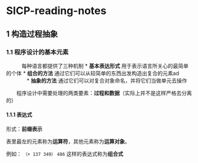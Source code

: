 # SICP-reading-notes

  ## 1 构造过程抽象
   ### 1.1 程序设计的基本元素

　　　每种语言都提供了三种机制
  	* **基本表达形式** 用于表示语言所关心的最简单的个体
	* **组合的方法** 通过它们可以从较简单的东西出发构造出复合的元素ad
 　　　　* **抽象的方法** 通过它们可以对复合对象命名，并将它们当做单元去操作

  　　程序设计中需要处理的两类要素：**过程和数据**（实际上并不是这样严格去分离的）

#### 1.1.1 表达式
形式：**前缀表示**

表里最左的元素称为**运算符**，其他元素称为**运算对象**。

例如：
``（+ 137 349）``
``486``
这样的表达式称为**组合式**

